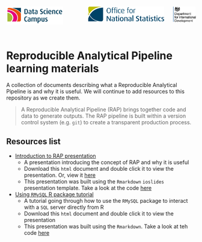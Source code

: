 <img align="left" src="images/logos/DataScienceCampus_logo.png" width=30%>&nbsp;&nbsp;&nbsp;&nbsp;&nbsp;&nbsp;&nbsp;&nbsp;&nbsp;&nbsp;&nbsp;&nbsp;&nbsp;&nbsp;&nbsp;&nbsp;
<img src="images/logos/ONS_logo.webp" width=40%>
<img align="right" src="images/logos/DFID_logo.png" width=12%>

<br/>

# Reproducible Analytical Pipeline learning materials

A collection of documents describing what a Reproducible Analytical Pipeline is and why it is useful. We will continue to add resources to this repository as we create them.

> A Reproducible Analytical Pipeline (RAP) brings together code and data to generate outputs. The RAP pipeline is built within a version control system (e.g. `git`) to create a transparent production process.

## Resources list
- [Introduction to RAP presentation](https://github.com/datasciencecampus/gov-uk-rap-materials/blob/master/gov-uk-rap-materials_intro-to-rap.html)
    * A presentation introducing the concept of RAP and why it is useful
    * Download this `html` document and double click it to view the presentation. Or, view it [here](https://github.com/datasciencecampus/gov-uk-rap-materials/blob/master/gov-uk-rap-materials_intro-to-rap.pdf)
    * This presentation was built using the `Rmarkdown` `ioslides` presentation template. Take a look at the code [here](https://github.com/datasciencecampus/gov-uk-rap-materials/blob/master/gov-uk-rap-materials_intro-to-rap.Rmd)
- [Using `RMySQL` R package tutorial](https://github.com/datasciencecampus/gov-uk-rap-materials/blob/master/gov-uk-rap-materials_intro-to-RMySQL.nb.html)
    * A tutorial going through how to use the `RMySQL` package to interact with a `SQL` server directly from R
    * Download this `html` document and double click it to view the presentation
    * This presentation was built using the `Rmarkdown`. Take a look at teh code [here](https://github.com/datasciencecampus/gov-uk-rap-materials/blob/master/gov-uk-rap-materials_intro-to-rap.Rmd)